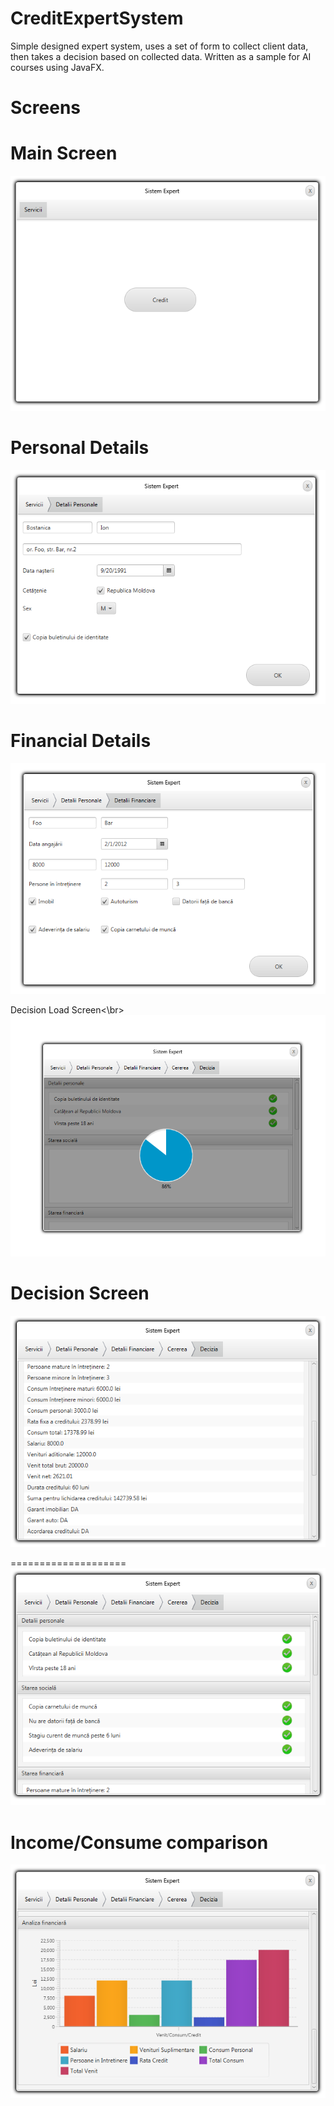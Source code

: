CreditExpertSystem
==================

Simple designed expert system, uses a set of form to collect client data, then takes a decision based on collected data. Written as a sample for AI courses using JavaFX.

  
Screens
====================
Main Screen
====================
![Main Screen](/screens/1.PNG "Main Screen")

Personal Details
====================
![Personal Details](/screens/2.PNG "Personal Details")

Financial Details
====================
![Financial Details](/screens/3.PNG "Financial Details")

Decision Load Screen<\br>
![Decision Load Screen](/screens/5.PNG "Decision Load Screen")

Decision Screen
====================
![Decision Screen](/screens/4.PNG "Decision Screen")

====================
![Decision Screen](/screens/6.PNG "Decision Screen")

Income/Consume comparison
====================
![Decision Screen](/screens/7.PNG "Decision Screen")
